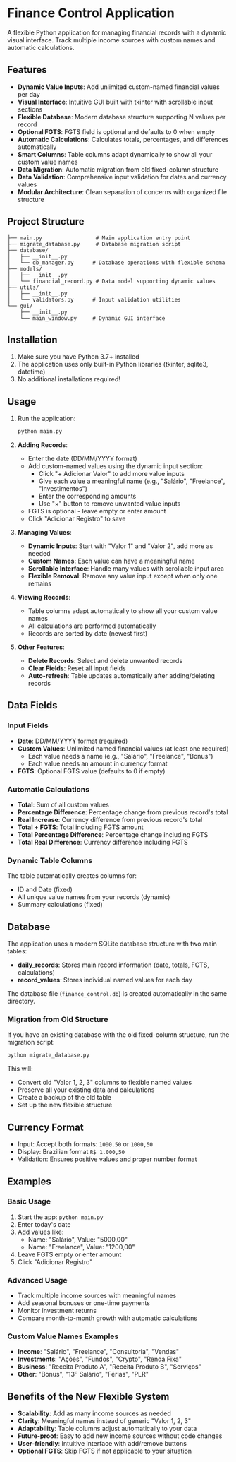 # Finance Control Application

A flexible Python application for managing financial records with a dynamic visual interface. Track multiple income sources with custom names and automatic calculations.

## Features

- **Dynamic Value Inputs**: Add unlimited custom-named financial values per day
- **Visual Interface**: Intuitive GUI built with tkinter with scrollable input sections
- **Flexible Database**: Modern database structure supporting N values per record
- **Optional FGTS**: FGTS field is optional and defaults to 0 when empty
- **Automatic Calculations**: Calculates totals, percentages, and differences automatically
- **Smart Columns**: Table columns adapt dynamically to show all your custom value names
- **Data Migration**: Automatic migration from old fixed-column structure
- **Data Validation**: Comprehensive input validation for dates and currency values
- **Modular Architecture**: Clean separation of concerns with organized file structure

## Project Structure

```
├── main.py                 # Main application entry point
├── migrate_database.py     # Database migration script
├── database/
│   ├── __init__.py
│   └── db_manager.py      # Database operations with flexible schema
├── models/
│   ├── __init__.py
│   └── financial_record.py # Data model supporting dynamic values
├── utils/
│   ├── __init__.py
│   └── validators.py      # Input validation utilities
└── gui/
    ├── __init__.py
    └── main_window.py     # Dynamic GUI interface
```

## Installation

1. Make sure you have Python 3.7+ installed
2. The application uses only built-in Python libraries (tkinter, sqlite3, datetime)
3. No additional installations required!

## Usage

1. Run the application:
   ```bash
   python main.py
   ```

2. **Adding Records**:
   - Enter the date (DD/MM/YYYY format)
   - Add custom-named values using the dynamic input section:
     - Click "+ Adicionar Valor" to add more value inputs
     - Give each value a meaningful name (e.g., "Salário", "Freelance", "Investimentos")
     - Enter the corresponding amounts
     - Use "×" button to remove unwanted value inputs
   - FGTS is optional - leave empty or enter amount
   - Click "Adicionar Registro" to save

3. **Managing Values**:
   - **Dynamic Inputs**: Start with "Valor 1" and "Valor 2", add more as needed
   - **Custom Names**: Each value can have a meaningful name
   - **Scrollable Interface**: Handle many values with scrollable input area
   - **Flexible Removal**: Remove any value input except when only one remains

4. **Viewing Records**:
   - Table columns adapt automatically to show all your custom value names
   - All calculations are performed automatically
   - Records are sorted by date (newest first)

5. **Other Features**:
   - **Delete Records**: Select and delete unwanted records
   - **Clear Fields**: Reset all input fields
   - **Auto-refresh**: Table updates automatically after adding/deleting records

## Data Fields

### Input Fields
- **Date**: DD/MM/YYYY format (required)
- **Custom Values**: Unlimited named financial values (at least one required)
  - Each value needs a name (e.g., "Salário", "Freelance", "Bonus")
  - Each value needs an amount in currency format
- **FGTS**: Optional FGTS value (defaults to 0 if empty)

### Automatic Calculations
- **Total**: Sum of all custom values
- **Percentage Difference**: Percentage change from previous record's total
- **Real Increase**: Currency difference from previous record's total
- **Total + FGTS**: Total including FGTS amount
- **Total Percentage Difference**: Percentage change including FGTS
- **Total Real Difference**: Currency difference including FGTS

### Dynamic Table Columns
The table automatically creates columns for:
- ID and Date (fixed)
- All unique value names from your records (dynamic)
- Summary calculations (fixed)

## Database

The application uses a modern SQLite database structure with two main tables:

- **daily_records**: Stores main record information (date, totals, FGTS, calculations)
- **record_values**: Stores individual named values for each day

The database file (`finance_control.db`) is created automatically in the same directory.

### Migration from Old Structure

If you have an existing database with the old fixed-column structure, run the migration script:

```bash
python migrate_database.py
```

This will:
- Convert old "Valor 1, 2, 3" columns to flexible named values
- Preserve all your existing data and calculations
- Create a backup of the old table
- Set up the new flexible structure

## Currency Format

- Input: Accept both formats: `1000.50` or `1000,50`
- Display: Brazilian format `R$ 1.000,50`
- Validation: Ensures positive values and proper number format

## Examples

### Basic Usage
1. Start the app: `python main.py`
2. Enter today's date
3. Add values like:
   - Name: "Salário", Value: "5000,00"
   - Name: "Freelance", Value: "1200,00"
4. Leave FGTS empty or enter amount
5. Click "Adicionar Registro"

### Advanced Usage
- Track multiple income sources with meaningful names
- Add seasonal bonuses or one-time payments
- Monitor investment returns
- Compare month-to-month growth with automatic calculations

### Custom Value Names Examples
- **Income**: "Salário", "Freelance", "Consultoria", "Vendas"
- **Investments**: "Ações", "Fundos", "Crypto", "Renda Fixa"
- **Business**: "Receita Produto A", "Receita Produto B", "Serviços"
- **Other**: "Bonus", "13º Salário", "Férias", "PLR"

## Benefits of the New Flexible System

- **Scalability**: Add as many income sources as needed
- **Clarity**: Meaningful names instead of generic "Valor 1, 2, 3"
- **Adaptability**: Table columns adjust automatically to your data
- **Future-proof**: Easy to add new income sources without code changes
- **User-friendly**: Intuitive interface with add/remove buttons
- **Optional FGTS**: Skip FGTS if not applicable to your situation